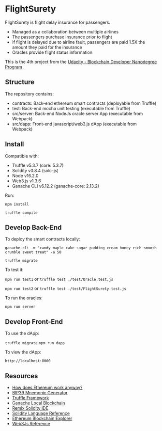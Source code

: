 # FlightSurety

FlightSurety is flight delay insurance for passengers.

- Managed as a collaboration between multiple airlines
- The passengers purchase insurance prior to flight
- If flight is delayed due to airline fault, passengers are paid 1.5X the amount they paid for the insurance
- Oracles provide flight status information

This is the 4th project from
the [Udacity - Blockchain Developer Nanodegree Program](https://www.udacity.com/course/blockchain-developer-nanodegree--nd1309)
.

## Structure

The repository contains:

- contracts: Back-end ethereum smart contracts (deployable from Truffle)
- test: Back-end mocha unit testing (executable from Truffle)
- src/server: Back-end NodeJs oracle server App (executable from Webpack)
- src/dapp: Front-end javascript/web3.js dApp (executable from Webpack)

## Install

Compatible with:

* Truffle v5.3.7 (core: 5.3.7)
* Solidity v0.8.4 (solc-js)
* Node v16.2.0
* Web3.js v1.3.6
* Ganache CLI v6.12.2 (ganache-core: 2.13.2)

Run:

`npm install`

`truffle compile`

## Develop Back-End

To deploy the smart contracts locally:

`ganache-cli -m "candy maple cake sugar pudding cream honey rich smooth crumble sweet treat" -a 50`

`truffle migrate`

To test it:

`npm run test1` or `truffle test ./test/Oracle.test.js`

`npm run test2` or `truffle test ./test/FlightSurety.test.js`

To run the oracles:

`npm run server`

## Develop Front-End

To use the dApp:

`truffle migrate`
`npm run dapp`

To view the dApp:

`http://localhost:8000`

## Resources

* [How does Ethereum work anyway?](https://medium.com/@preethikasireddy/how-does-ethereum-work-anyway-22d1df506369)
* [BIP39 Mnemonic Generator](https://iancoleman.io/bip39/)
* [Truffle Framework](http://truffleframework.com/)
* [Ganache Local Blockchain](http://truffleframework.com/ganache/)
* [Remix Solidity IDE](https://remix.ethereum.org/)
* [Solidity Language Reference](http://solidity.readthedocs.io/en/v0.4.24/)
* [Ethereum Blockchain Explorer](https://etherscan.io/)
* [Web3Js Reference](https://github.com/ethereum/wiki/wiki/JavaScript-API)
